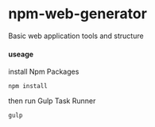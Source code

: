 # npm-web-generator
Basic web application tools and structure 

#### useage

install Npm Packages

`npm install`

then run Gulp Task Runner

`gulp`
